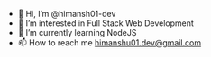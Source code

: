 - 👋 Hi, I’m @himansh01-dev
- 👀 I’m interested in Full Stack Web Development
- 🌱 I’m currently learning NodeJS
- 📫 How to reach me himanshu01.dev@gmail.com
<!-- - 💞️ I’m looking to collaborate on ... -->


<!---
himanshu01-dev/bio-data is a ✨ special ✨ repository because its `README.md` (this file) appears on your GitHub profile.
You can click the Preview link to take a look at your changes.
--->
